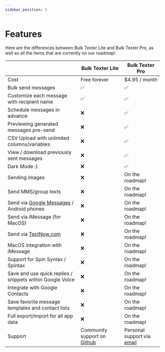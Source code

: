 ```yaml
---
sidebar_position: 3
---
```


# Features

Here are the differences between Bulk Texter Lite and Bulk Texter Pro, as well as all the items that are currently on our roadmap!

|  | Bulk Texter Lite | Bulk Texter Pro |
| --- | --- | --- |
| Cost | Free forever | $4.95 / month |
| Bulk send messages | ✅ | ✅ |
| Customize each message with recipient name | ✅ | ✅ |
| Schedule messages in advance | ❌ | ✅ |
| Previewing generated messages pre-send | ❌ | ✅ |
| CSV Upload with unlimited columns/variables | ❌ | ✅ |
| View / download previously sent messages | ❌ | ✅ |
| Dark Mode :) | ❌ | ✅ |
| Sending images | ❌ | On the roadmap! |
| Send MMS/group texts | ❌ | On the roadmap! |
| Send via [Google Messages](https://messages.google.com/web/) / Android phones | ❌ | On the roadmap! |
| Send via iMessage (for MacOS) | ❌ | On the roadmap! |
| Send via [TextNow.com](https://www.textnow.com/) | ❌ | On the roadmap! |
| MacOS integration with iMessage | ❌ | On the roadmap! |
| Support for Spin Syntax / Spintax | ❌ | On the roadmap! |
| Save and use quick replies / snippets within Google Voice | ❌ | On the roadmap! |
| Integrate with Google Contacts | ❌ | On the roadmap! |
| Save favorite message templates and contact lists | ❌ | On the roadmap! |
| Full export/import for all app data | ❌ | On the roadmap! |
| Support | Community support on [Github](https://github.com/Brismuth-Apps-LLC/bulk-texter-lite/blob/main/support.md) | Personal support via [email](mailto:support@bulktexterpro.com) |
